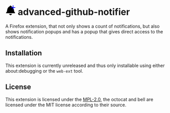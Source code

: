 # ![](images/icon.svg) advanced-github-notifier
A Firefox extension, that not only shows a count of notifications, but also shows notification popups and has a popup that gives direct access to the notifications.

## Installation
This extension is currently unreleased and thus only installable using either
about:debugging or the `web-ext` tool.

## License
This extension is licensed under the [MPL-2.0](LICENSE), the octocat and bell
are licensed under the MIT license according to their source.
